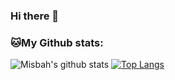 ### Hi there 👋

<!--
**misbahafzal/misbahafzal** is a ✨ _special_ ✨ repository because its `README.md` (this file) appears on your GitHub profile.

Here are some ideas to get you started:

- 🔭 I’m currently working on ...
- 🌱 I’m currently learning ...
- 👯 I’m looking to collaborate on ...
- 🤔 I’m looking for help with ...
- 💬 Ask me about ...
- 📫 How to reach me: ...
- 😄 Pronouns: ...
- ⚡ Fun fact: ...
-->

### 🐱My Github stats:
![Misbah's github stats](https://github-readme-stats.vercel.app/api?username=misbahafzal&show_icons=true&title_color=ffc857&icon_color=8ac926&text_color=daf7dc&bg_color=151515&hide=["stars"])
[![Top Langs](https://github-readme-stats.vercel.app/api/top-langs/?username=misbahafzal&layout=compact&text_color=daf7dc&bg_color=151515)](https://github.com/anuraghazra/github-readme-stats)
